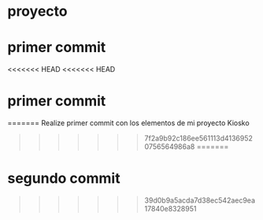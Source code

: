 # proyecto
# primer commit
<<<<<<< HEAD
<<<<<<< HEAD
# primer commit
=======
Realize primer commit con los elementos de mi proyecto Kiosko
>>>>>>> 7f2a9b92c186ee561113d41369520756564986a8
=======
# segundo commit
>>>>>>> 39d0b9a5acda7d38ec542aec9ea17840e8328951
